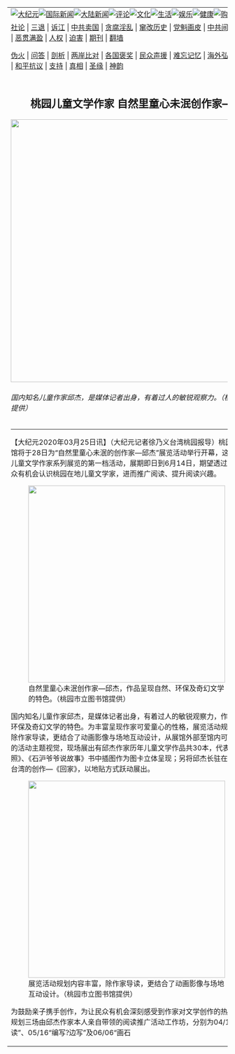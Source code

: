 <a name="1" id="1" target="_blank"></a><span id="1"></span>
<table align=center border="0"><tr><td colspan="2" VALIGN=TOP><a href="/gb/nsc413.md#1"><img src="https://raw.githubusercontent.com/vrubu242/www/master/t/djy/1.jpg" title="大纪元"></a><a href="/gb/n24hr.md#1"><img src="https://raw.githubusercontent.com/vrubu242/www/master/t/djy/3.jpg" title="国际新闻"></a><a href="/gb/nsc413.md#1"><img src="https://raw.githubusercontent.com/vrubu242/www/master/t/djy/4.jpg" title="大陆新闻"></a><a href="/gb/news392.md#1"><img src="https://raw.githubusercontent.com/vrubu242/www/master/t/djy/5.jpg" title="评论"></a><a href="/gb/news2007.md#1"><img src="https://raw.githubusercontent.com/vrubu242/www/master/t/djy/6.jpg" title="文化"></a><a href="/gb/news2008.md#1"><img src="https://raw.githubusercontent.com/vrubu242/www/master/t/djy/7.jpg" title="生活"></a><a href="/gb/ncyule.md#1"><img src="https://raw.githubusercontent.com/vrubu242/www/master/t/djy/8.jpg" title="娱乐"></a><a href="/gb/nsc1002.md#1"><img src="https://raw.githubusercontent.com/vrubu242/www/master/t/djy/9.jpg" title="健康"><a href="https://www.youlucky.com"><img src="https://raw.githubusercontent.com/vrubu242/www/master/t/djy/10.jpg" title="购物"></a><a href="https://donate.epochtimes.com/?utm_medium=epochtimes&utm_source=referral&utm_campaign=donate_button_djyarticleheader"><img src="https://raw.githubusercontent.com/vrubu242/www/master/t/djy/12.jpg" title="捐款"></a></td></tr>
<tr><td colspan="2" VALIGN=TOP><a target="_blank" href="/gb/9p.md#1">社论</a> | <a target="_blank" href="/gb/nf5657.md#1">三退</a> | <a target="_blank" href="/gb/nf6124.md#1">诉江</a> | <a target="_blank" href="/gb/nf1176117.md#1">中共卖国</a> | <a target="_blank" href="/gb/nf5773.md#1">贪腐淫乱</a> | <a target="_blank" href="/gb/nf1176115.md#1">窜改历史</a> | <a target="_blank" href="/gb/nf1176107.md#1">党魁画皮</a> | <a target="_blank" href="/gb/nf1320400.md#1">中共间谍</a> | <a target="_blank" href="/gb/nf1176114.md#1">破坏传统</a> | <a target="_blank" href="https://github.com/vrubu242/ntdtv/blob/master/gb/prog447_1.md#1">恶贯满盈</a> | <a target="_blank" href="/gb/ncid278.md#1">人权</a> | <a target="_blank" href="/gb/nf1176111.md#1">迫害</a> | <a target="_blank" href="https://gitlab.com/szzdlab/mh-qikan/blob/master/README.md#1">期刊</a> | <a target="_blank" href="https://github.com/bannedbook/fanqiang/wiki">翻墙</a></p><p><a target="_blank" href="/gb/nf5562.md#1">伪火</a> | <a target="_blank" href="/gb/nf4378.md#1">问答</a> | <a target="_blank" href="/gb/nf5792.md#1">剖析</a> | <a target="_blank" href="/gb/nf5735.md#1">两岸比对</a> | <a target="_blank" href="/gb/nf6119.md#1">各国褒奖</a> | <a target="_blank" href="/gb/nf6120.md#1">民众声援</a> | <a target="_blank" href="/gb/nf1188594.md#1">难忘记忆</a> | <a target="_blank" href="/gb/nf3180.md#1">海外弘传</a> | <a target="_blank" href="/gb/nf5410.md#1">万人上访</a> | <a target="_blank" href="https://github.com/vrubu242/ntdtv/blob/master/gb/prog1530_1.md#1">和平抗议</a> | <a target="_blank" href="/gb/nf4386.md#1">支持</a> | <a target="_blank" href="/gb/nf4389.md#1">真相</a> | <a target="_blank" href="/gb/nf5790.md#1">圣缘</a> | <a target="_blank" href="/gb/nf4786.md#1">神韵</a></td></tr>
<tr><td VALIGN=TOP width="626"><h2 align=center>桃园儿童文学作家  自然里童心未泯创作家—邱杰</h2>
<img width="600" src="https://i.epochtimes.com/assets/uploads/2020/03/18eea809b817a7709a49144941842324-600x400.jpg" />
<h6>国内知名儿童作家邱杰，是媒体记者出身，有着过人的敏锐观察力。（桃园市立图书馆提供）
</h6>
<hr>
<p>【大纪元2020年03月25日讯】（大纪元记者徐乃义台湾<ahref="/gb/tag/%E6%A1%83%E5%9B%AD.md#1">桃园</a>报导）桃园市<ahref="/gb/tag/%E5%84%BF%E7%AB%A5%E6%96%87%E5%AD%A6%E9%A6%86.md#1">儿童文学馆</a>将于28日为“自然里童心未泯的创作家—邱杰”展览活动举行开幕，这是今年度桃园儿童文学作家系列展览的第一档活动，展期即日到6月14日，期望透过展览活动让民众有机会认识桃园在地儿童文学家，进而推广阅读、提升阅读兴趣。</p>
<figure id="attachment_11972266" style="width: 450px" class="wp-caption aligncenter"><ahref="https://i.epochtimes.com/assets/uploads/2020/03/f19c2d08e8350041ec76f9cd7657e22b.jpg"><img class="size-medium wp-image-11972266" src="https://i.epochtimes.com/assets/uploads/2020/03/f19c2d08e8350041ec76f9cd7657e22b-450x600.jpg" alt="" width="450" b="600" /></a><figcaption class="wp-caption-text">自然里童心未泯创作家—邱杰，作品呈现自然、环保及奇幻文学的特色。（<ahref="/gb/tag/%E6%A1%83%E5%9B%AD.md#1">桃园</a>市立图书馆提供）</figcaption></figure>
<p>国内知名儿童作家邱杰，是媒体记者出身，有着过人的敏锐观察力，作品呈现自然、环保及奇幻文学的特色。为丰富呈现作家可爱童心的性格，展览活动规划内容丰富，除作家导读，更结合了动画影像与场地互动设计，从展馆外部至馆内可看见满满童趣的活动主题视觉，现场展出有邱杰作家历年儿童文学作品共30本，代表作品《安平夕照》、《石沪爷爷说故事》书中插图作为图卡立体呈现；另将邱杰长驻在加拿大时对比台湾的创作—《回家》，以地贴方式跃动展出。</p>
<figure id="attachment_11972268" style="width: 450px" class="wp-caption aligncenter"><ahref="https://i.epochtimes.com/assets/uploads/2020/03/5ae512d49fe5680b090a558aac3a5d6f.jpg"><img class="size-medium wp-image-11972268" src="https://i.epochtimes.com/assets/uploads/2020/03/5ae512d49fe5680b090a558aac3a5d6f-450x245.jpg" alt="" width="450" b="245" /></a><figcaption class="wp-caption-text">展览活动规划内容丰富，除作家导读，更结合了动画影像与场地互动设计。（桃园市立图书馆提供）</figcaption></figure>
<p>为鼓励亲子携手创作，为让民众有机会深刻感受到作家对文学创作的热忱，展览期间规划三场由邱杰作家本人亲自带领的阅读推广活动工作坊，分别为04/18“阅读<span style="font-size: 12.0pt; line-height: 115%; font-family: '新细明体','serif'; mso-ascii-theme-font: major-fareast; mso-fareast-theme-font: major-fareast; mso-hansi-theme-font: major-fareast; mso-bidi-font-family: 新细明体; mso-ansi-language: EN-US; mso-fareast-language: ZH-TW; mso-bidi-language: AR-SA;">?</span>悦读”、05/16“编写<span style="font-size: 12.0pt; line-height: 115%; font-family: '新细明体','serif'; mso-ascii-theme-font: major-fareast; mso-fareast-theme-font: major-fareast; mso-hansi-theme-font: major-fareast; mso-bidi-font-family: 新细明体; mso-ansi-language: EN-US; mso-fareast-language: ZH-TW; mso-bidi-language: AR-SA;">?</span>边写”及06/06“画石<!-- [if gte mso 9]><xml>
 <o:OfficeDocumentSettings>
<o:RelyOnVML/>
<o:AllowPNG/>
 </o:OfficeDocumentSettings>
</xml><![endif]--><!-- [if gte mso 9]><xml>
 <w:WordDocument>
<w:View>Normal</w:View>
<w:Zoom>0</w:Zoom>
<w:TrackMoves/>
<w:TrackFormatting/>
<w:PunctuationKerning/>
<w:DisplayHorizontalDrawingGridEvery>0</w:DisplayHorizontalDrawingGridEvery>
<w:DisplayVerticalDrawingGridEvery>2</w:DisplayVerticalDrawingGridEvery>
<w:ValidateAgainstSchemas/>
<w:SaveIfXMLInvalid>false</w:SaveIfXMLInvalid>
<w:IgnoreMixedContent>false</w:IgnoreMixedContent>
<w:AlwaysShowPlaceholderText>false</w:AlwaysShowPlaceholderText>
<w:DoNotPromoteQF/>
<w:LidThemeOther>EN-US</w:LidThemeOther>
<w:LidThemeAsian>ZH-TW</w:LidThemeAsian>
<w:LidThemeComplexScript>X-NONE</w:LidThemeComplexScript>
<w:Compatibility>
 <w:SpaceForUL/>
 <w:BalanceSingleByteDoubleByteWidth/>
 <w:DoNotLeaveBackslashAlone/>
 <w:ULTrailSpace/>
 <w:DoNotExpandShiftReturn/>
 <w:AdjustLineHeightInTable/>
 <w:BreakWrappedTables/>
 <w:SnapToGridInCell/>
 <w:WrapTextWithPunct/>
 <w:UseAsianBreakRules/>
 <w:DontGrowAutofit/>
 <w:SplitPgBreakAndParaMark/>
 <w:EnableOpenTypeKerning/>
 <w:DontFlipMirrorIndents/>
 <w:OverrideTableStyleHps/>
 <w:UseFELayout/>
</w:Compatibility>
<m:mathPr>
 <m:mathFont m:val="Cambria Math"/>
 <m:brkBin m:val="before"/>
 <m:brkBinSub m:val="&#45;-"/>
 <m:smallFrac m:val="off"/>
 <m:dispDef/>
 <m:lMargin m:val="0"/>
 <m:rMargin m:val="0"/>
 <m:defJc m:val="centerGroup"/>
 <m:wrapIndent m:val="1440"/>
 <m:intLim m:val="subSup"/>
 <m:naryLim m:val="undOvr"/>
</m:mathPr></w:WordDocument>
</xml><![endif]--><!-- [if gte mso 9]><xml>
 <w:LatentStyles DefLockedState="false" DefUnhideWhenUsed="true"
DefSemiHidden="true" DefQFormat="false" DefPriority="99"
LatentStyleCount="267">
<w:LsdException Locked="false" Priority="0" SemiHidden="false"
 UnhideWhenUsed="false" QFormat="true" Name="Normal"/>
<w:LsdException Locked="false" Priority="9" SemiHidden="false"
 UnhideWhenUsed="false" QFormat="true" Name="heading 1"/>
<w:LsdException Locked="false" Priority="9" QFormat="true" Name="heading 2"/>
<w:LsdException Locked="false" Priority="9" QFormat="true" Name="heading 3"/>
<w:LsdException Locked="false" Priority="9" QFormat="true" Name="heading 4"/>
<w:LsdException Locked="false" Priority="9" QFormat="true" Name="heading 5"/>
<w:LsdException Locked="false" Priority="9" QFormat="true" Name="heading 6"/>
<w:LsdException Locked="false" Priority="9" QFormat="true" Name="heading 7"/>
<w:LsdException Locked="false" Priority="9" QFormat="true" Name="heading 8"/>
<w:LsdException Locked="false" Priority="9" QFormat="true" Name="heading 9"/>
<w:LsdException Locked="false" Priority="39" Name="toc 1"/>
<w:LsdException Locked="false" Priority="39" Name="toc 2"/>
<w:LsdException Locked="false" Priority="39" Name="toc 3"/>
<w:LsdException Locked="false" Priority="39" Name="toc 4"/>
<w:LsdException Locked="false" Priority="39" Name="toc 5"/>
<w:LsdException Locked="false" Priority="39" Name="toc 6"/>
<w:LsdException Locked="false" Priority="39" Name="toc 7"/>
<w:LsdException Locked="false" Priority="39" Name="toc 8"/>
<w:LsdException Locked="false" Priority="39" Name="toc 9"/>
<w:LsdException Locked="false" Priority="35" QFormat="true" Name="caption"/>
<w:LsdException Locked="false" Priority="10" SemiHidden="false"
 UnhideWhenUsed="false" QFormat="true" Name="Title"/>
<w:LsdException Locked="false" Priority="1" Name="Default Paragraph Font"/>
<w:LsdException Locked="false" Priority="11" SemiHidden="false"
 UnhideWhenUsed="false" QFormat="true" Name="Subtitle"/>
<w:LsdException Locked="false" Priority="22" SemiHidden="false"
 UnhideWhenUsed="false" QFormat="true" Name="Strong"/>
<w:LsdException Locked="false" Priority="20" SemiHidden="false"
 UnhideWhenUsed="false" QFormat="true" Name="Emphasis"/>
<w:LsdException Locked="false" Priority="59" SemiHidden="false"
 UnhideWhenUsed="false" Name="Table Grid"/>
<w:LsdException Locked="false" UnhideWhenUsed="false" Name="Placeholder Text"/>
<w:LsdException Locked="false" Priority="1" SemiHidden="false"
 UnhideWhenUsed="false" QFormat="true" Name="No Spacing"/>
<w:LsdException Locked="false" Priority="60" SemiHidden="false"
 UnhideWhenUsed="false" Name="Light Shading"/>
<w:LsdException Locked="false" Priority="61" SemiHidden="false"
 UnhideWhenUsed="false" Name="Light List"/>
<w:LsdException Locked="false" Priority="62" SemiHidden="false"
 UnhideWhenUsed="false" Name="Light Grid"/>
<w:LsdException Locked="false" Priority="63" SemiHidden="false"
 UnhideWhenUsed="false" Name="Medium Shading 1"/>
<w:LsdException Locked="false" Priority="64" SemiHidden="false"
 UnhideWhenUsed="false" Name="Medium Shading 2"/>
<w:LsdException Locked="false" Priority="65" SemiHidden="false"
 UnhideWhenUsed="false" Name="Medium List 1"/>
<w:LsdException Locked="false" Priority="66" SemiHidden="false"
 UnhideWhenUsed="false" Name="Medium List 2"/>
<w:LsdException Locked="false" Priority="67" SemiHidden="false"
 UnhideWhenUsed="false" Name="Medium Grid 1"/>
<w:LsdException Locked="false" Priority="68" SemiHidden="false"
 UnhideWhenUsed="false" Name="Medium Grid 2"/>
<w:LsdException Locked="false" Priority="69" SemiHidden="false"
 UnhideWhenUsed="false" Name="Medium Grid 3"/>
<w:LsdException Locked="false" Priority="70" SemiHidden="false"
 UnhideWhenUsed="false" Name="Dark List"/>
<w:LsdException Locked="false" Priority="71" SemiHidden="false"
 UnhideWhenUsed="false" Name="Colorful Shading"/>
<w:LsdException Locked="false" Priority="72" SemiHidden="false"
 UnhideWhenUsed="false" Name="Colorful List"/>
<w:LsdException Locked="false" Priority="73" SemiHidden="false"
 UnhideWhenUsed="false" Name="Colorful Grid"/>
<w:LsdException Locked="false" Priority="60" SemiHidden="false"
 UnhideWhenUsed="false" Name="Light Shading Accent 1"/>
<w:LsdException Locked="false" Priority="61" SemiHidden="false"
 UnhideWhenUsed="false" Name="Light List Accent 1"/>
<w:LsdException Locked="false" Priority="62" SemiHidden="false"
 UnhideWhenUsed="false" Name="Light Grid Accent 1"/>
<w:LsdException Locked="false" Priority="63" SemiHidden="false"
 UnhideWhenUsed="false" Name="Medium Shading 1 Accent 1"/>
<w:LsdException Locked="false" Priority="64" SemiHidden="false"
 UnhideWhenUsed="false" Name="Medium Shading 2 Accent 1"/>
<w:LsdException Locked="false" Priority="65" SemiHidden="false"
 UnhideWhenUsed="false" Name="Medium List 1 Accent 1"/>
<w:LsdException Locked="false" UnhideWhenUsed="false" Name="Revision"/>
<w:LsdException Locked="false" Priority="34" SemiHidden="false"
 UnhideWhenUsed="false" QFormat="true" Name="List Paragraph"/>
<w:LsdException Locked="false" Priority="29" SemiHidden="false"
 UnhideWhenUsed="false" QFormat="true" Name="Quote"/>
<w:LsdException Locked="false" Priority="30" SemiHidden="false"
 UnhideWhenUsed="false" QFormat="true" Name="Intense Quote"/>
<w:LsdException Locked="false" Priority="66" SemiHidden="false"
 UnhideWhenUsed="false" Name="Medium List 2 Accent 1"/>
<w:LsdException Locked="false" Priority="67" SemiHidden="false"
 UnhideWhenUsed="false" Name="Medium Grid 1 Accent 1"/>
<w:LsdException Locked="false" Priority="68" SemiHidden="false"
 UnhideWhenUsed="false" Name="Medium Grid 2 Accent 1"/>
<w:LsdException Locked="false" Priority="69" SemiHidden="false"
 UnhideWhenUsed="false" Name="Medium Grid 3 Accent 1"/>
<w:LsdException Locked="false" Priority="70" SemiHidden="false"
 UnhideWhenUsed="false" Name="Dark List Accent 1"/>
<w:LsdException Locked="false" Priority="71" SemiHidden="false"
 UnhideWhenUsed="false" Name="Colorful Shading Accent 1"/>
<w:LsdException Locked="false" Priority="72" SemiHidden="false"
 UnhideWhenUsed="false" Name="Colorful List Accent 1"/>
<w:LsdException Locked="false" Priority="73" SemiHidden="false"
 UnhideWhenUsed="false" Name="Colorful Grid Accent 1"/>
<w:LsdException Locked="false" Priority="60" SemiHidden="false"
 UnhideWhenUsed="false" Name="Light Shading Accent 2"/>
<w:LsdException Locked="false" Priority="61" SemiHidden="false"
 UnhideWhenUsed="false" Name="Light List Accent 2"/>
<w:LsdException Locked="false" Priority="62" SemiHidden="false"
 UnhideWhenUsed="false" Name="Light Grid Accent 2"/>
<w:LsdException Locked="false" Priority="63" SemiHidden="false"
 UnhideWhenUsed="false" Name="Medium Shading 1 Accent 2"/>
<w:LsdException Locked="false" Priority="64" SemiHidden="false"
 UnhideWhenUsed="false" Name="Medium Shading 2 Accent 2"/>
<w:LsdException Locked="false" Priority="65" SemiHidden="false"
 UnhideWhenUsed="false" Name="Medium List 1 Accent 2"/>
<w:LsdException Locked="false" Priority="66" SemiHidden="false"
 UnhideWhenUsed="false" Name="Medium List 2 Accent 2"/>
<w:LsdException Locked="false" Priority="67" SemiHidden="false"
 UnhideWhenUsed="false" Name="Medium Grid 1 Accent 2"/>
<w:LsdException Locked="false" Priority="68" SemiHidden="false"
 UnhideWhenUsed="false" Name="Medium Grid 2 Accent 2"/>
<w:LsdException Locked="false" Priority="69" SemiHidden="false"
 UnhideWhenUsed="false" Name="Medium Grid 3 Accent 2"/>
<w:LsdException Locked="false" Priority="70" SemiHidden="false"
 UnhideWhenUsed="false" Name="Dark List Accent 2"/>
<w:LsdException Locked="false" Priority="71" SemiHidden="false"
 UnhideWhenUsed="false" Name="Colorful Shading Accent 2"/>
<w:LsdException Locked="false" Priority="72" SemiHidden="false"
 UnhideWhenUsed="false" Name="Colorful List Accent 2"/>
<w:LsdException Locked="false" Priority="73" SemiHidden="false"
 UnhideWhenUsed="false" Name="Colorful Grid Accent 2"/>
<w:LsdException Locked="false" Priority="60" SemiHidden="false"
 UnhideWhenUsed="false" Name="Light Shading Accent 3"/>
<w:LsdException Locked="false" Priority="61" SemiHidden="false"
 UnhideWhenUsed="false" Name="Light List Accent 3"/>
<w:LsdException Locked="false" Priority="62" SemiHidden="false"
 UnhideWhenUsed="false" Name="Light Grid Accent 3"/>
<w:LsdException Locked="false" Priority="63" SemiHidden="false"
 UnhideWhenUsed="false" Name="Medium Shading 1 Accent 3"/>
<w:LsdException Locked="false" Priority="64" SemiHidden="false"
 UnhideWhenUsed="false" Name="Medium Shading 2 Accent 3"/>
<w:LsdException Locked="false" Priority="65" SemiHidden="false"
 UnhideWhenUsed="false" Name="Medium List 1 Accent 3"/>
<w:LsdException Locked="false" Priority="66" SemiHidden="false"
 UnhideWhenUsed="false" Name="Medium List 2 Accent 3"/>
<w:LsdException Locked="false" Priority="67" SemiHidden="false"
 UnhideWhenUsed="false" Name="Medium Grid 1 Accent 3"/>
<w:LsdException Locked="false" Priority="68" SemiHidden="false"
 UnhideWhenUsed="false" Name="Medium Grid 2 Accent 3"/>
<w:LsdException Locked="false" Priority="69" SemiHidden="false"
 UnhideWhenUsed="false" Name="Medium Grid 3 Accent 3"/>
<w:LsdException Locked="false" Priority="70" SemiHidden="false"
 UnhideWhenUsed="false" Name="Dark List Accent 3"/>
<w:LsdException Locked="false" Priority="71" SemiHidden="false"
 UnhideWhenUsed="false" Name="Colorful Shading Accent 3"/>
<w:LsdException Locked="false" Priority="72" SemiHidden="false"
 UnhideWhenUsed="false" Name="Colorful List Accent 3"/>
<w:LsdException Locked="false" Priority="73" SemiHidden="false"
 UnhideWhenUsed="false" Name="Colorful Grid Accent 3"/>
<w:LsdException Locked="false" Priority="60" SemiHidden="false"
 UnhideWhenUsed="false" Name="Light Shading Accent 4"/>
<w:LsdException Locked="false" Priority="61" SemiHidden="false"
 UnhideWhenUsed="false" Name="Light List Accent 4"/>
<w:LsdException Locked="false" Priority="62" SemiHidden="false"
 UnhideWhenUsed="false" Name="Light Grid Accent 4"/>
<w:LsdException Locked="false" Priority="63" SemiHidden="false"
 UnhideWhenUsed="false" Name="Medium Shading 1 Accent 4"/>
<w:LsdException Locked="false" Priority="64" SemiHidden="false"
 UnhideWhenUsed="false" Name="Medium Shading 2 Accent 4"/>
<w:LsdException Locked="false" Priority="65" SemiHidden="false"
 UnhideWhenUsed="false" Name="Medium List 1 Accent 4"/>
<w:LsdException Locked="false" Priority="66" SemiHidden="false"
 UnhideWhenUsed="false" Name="Medium List 2 Accent 4"/>
<w:LsdException Locked="false" Priority="67" SemiHidden="false"
 UnhideWhenUsed="false" Name="Medium Grid 1 Accent 4"/>
<w:LsdException Locked="false" Priority="68" SemiHidden="false"
 UnhideWhenUsed="false" Name="Medium Grid 2 Accent 4"/>
<w:LsdException Locked="false" Priority="69" SemiHidden="false"
 UnhideWhenUsed="false" Name="Medium Grid 3 Accent 4"/>
<w:LsdException Locked="false" Priority="70" SemiHidden="false"
 UnhideWhenUsed="false" Name="Dark List Accent 4"/>
<w:LsdException Locked="false" Priority="71" SemiHidden="false"
 UnhideWhenUsed="false" Name="Colorful Shading Accent 4"/>
<w:LsdException Locked="false" Priority="72" SemiHidden="false"
 UnhideWhenUsed="false" Name="Colorful List Accent 4"/>
<w:LsdException Locked="false" Priority="73" SemiHidden="false"
 UnhideWhenUsed="false" Name="Colorful Grid Accent 4"/>
<w:LsdException Locked="false" Priority="60" SemiHidden="false"
 UnhideWhenUsed="false" Name="Light Shading Accent 5"/>
<w:LsdException Locked="false" Priority="61" SemiHidden="false"
 UnhideWhenUsed="false" Name="Light List Accent 5"/>
<w:LsdException Locked="false" Priority="62" SemiHidden="false"
 UnhideWhenUsed="false" Name="Light Grid Accent 5"/>
<w:LsdException Locked="false" Priority="63" SemiHidden="false"
 UnhideWhenUsed="false" Name="Medium Shading 1 Accent 5"/>
<w:LsdException Locked="false" Priority="64" SemiHidden="false"
 UnhideWhenUsed="false" Name="Medium Shading 2 Accent 5"/>
<w:LsdException Locked="false" Priority="65" SemiHidden="false"
 UnhideWhenUsed="false" Name="Medium List 1 Accent 5"/>
<w:LsdException Locked="false" Priority="66" SemiHidden="false"
 UnhideWhenUsed="false" Name="Medium List 2 Accent 5"/>
<w:LsdException Locked="false" Priority="67" SemiHidden="false"
 UnhideWhenUsed="false" Name="Medium Grid 1 Accent 5"/>
<w:LsdException Locked="false" Priority="68" SemiHidden="false"
 UnhideWhenUsed="false" Name="Medium Grid 2 Accent 5"/>
<w:LsdException Locked="false" Priority="69" SemiHidden="false"
 UnhideWhenUsed="false" Name="Medium Grid 3 Accent 5"/>
<w:LsdException Locked="false" Priority="70" SemiHidden="false"
 UnhideWhenUsed="false" Name="Dark List Accent 5"/>
<w:LsdException Locked="false" Priority="71" SemiHidden="false"
 UnhideWhenUsed="false" Name="Colorful Shading Accent 5"/>
<w:LsdException Locked="false" Priority="72" SemiHidden="false"
 UnhideWhenUsed="false" Name="Colorful List Accent 5"/>
<w:LsdException Locked="false" Priority="73" SemiHidden="false"
 UnhideWhenUsed="false" Name="Colorful Grid Accent 5"/>
<w:LsdException Locked="false" Priority="60" SemiHidden="false"
 UnhideWhenUsed="false" Name="Light Shading Accent 6"/>
<w:LsdException Locked="false" Priority="61" SemiHidden="false"
 UnhideWhenUsed="false" Name="Light List Accent 6"/>
<w:LsdException Locked="false" Priority="62" SemiHidden="false"
 UnhideWhenUsed="false" Name="Light Grid Accent 6"/>
<w:LsdException Locked="false" Priority="63" SemiHidden="false"
 UnhideWhenUsed="false" Name="Medium Shading 1 Accent 6"/>
<w:LsdException Locked="false" Priority="64" SemiHidden="false"
 UnhideWhenUsed="false" Name="Medium Shading 2 Accent 6"/>
<w:LsdException Locked="false" Priority="65" SemiHidden="false"
 UnhideWhenUsed="false" Name="Medium List 1 Accent 6"/>
<w:LsdException Locked="false" Priority="66" SemiHidden="false"
 UnhideWhenUsed="false" Name="Medium List 2 Accent 6"/>
<w:LsdException Locked="false" Priority="67" SemiHidden="false"
 UnhideWhenUsed="false" Name="Medium Grid 1 Accent 6"/>
<w:LsdException Locked="false" Priority="68" SemiHidden="false"
 UnhideWhenUsed="false" Name="Medium Grid 2 Accent 6"/>
<w:LsdException Locked="false" Priority="69" SemiHidden="false"
 UnhideWhenUsed="false" Name="Medium Grid 3 Accent 6"/>
<w:LsdException Locked="false" Priority="70" SemiHidden="false"
 UnhideWhenUsed="false" Name="Dark List Accent 6"/>
<w:LsdException Locked="false" Priority="71" SemiHidden="false"
 UnhideWhenUsed="false" Name="Colorful Shading Accent 6"/>
<w:LsdException Locked="false" Priority="72" SemiHidden="false"
 UnhideWhenUsed="false" Name="Colorful List Accent 6"/>
<w:LsdException Locked="false" Priority="73" SemiHidden="false"
 UnhideWhenUsed="false" Name="Colorful Grid Accent 6"/>
<w:LsdException Locked="false" Priority="19" SemiHidden="false"
 UnhideWhenUsed="false" QFormat="true" Name="Subtle Emphasis"/>
<w:LsdException Locked="false" Priority="21" SemiHidden="false"
 UnhideWhenUsed="false" QFormat="true" Name="Intense Emphasis"/>
<w:LsdException Locked="false" Priority="31" SemiHidden="false"
 UnhideWhenUsed="false" QFormat="true" Name="Subtle Reference"/>
<w:LsdException Locked="false" Priority="32" SemiHidden="false"
 UnhideWhenUsed="false" QFormat="true" Name="Intense Reference"/>
<w:LsdException Locked="false" Priority="33" SemiHidden="false"
 UnhideWhenUsed="false" QFormat="true" Name="Book Title"/>
<w:LsdException Locked="false" Priority="37" Name="Bibliography"/>
<w:LsdException Locked="false" Priority="39" QFormat="true" Name="TOC Heading"/>
 </w:LatentStyles>
</xml><![endif]--><!-- [if gte mso 10]>


<style>
 /* Style Definitions */
 table.MsoNormalTable
	{mso-style-name:表格内文;
	mso-tstyle-rowband-size:0;
	mso-tstyle-colband-size:0;
	mso-style-noshow:yes;
	mso-style-priority:99;
	mso-style-parent:"";
	mso-padding-alt:0cm 5.4pt 0cm 5.4pt;
	mso-para-margin-top:0cm;
	mso-para-margin-right:0cm;
	mso-para-margin-bottom:8.0pt;
	mso-para-margin-left:0cm;
	line-height:107%;
	mso-pagination:widow-orphan;
	font-size:11.0pt;
	font-family:"Calibri","sans-serif";
	mso-ascii-font-family:Calibri;
	mso-ascii-theme-font:minor-latin;
	mso-hansi-font-family:Calibri;
	mso-hansi-theme-font:minor-latin;}
</style>


<![endif]--><span style="font-size: 12.0pt; line-height: 115%; font-family: '新细明体','serif'; mso-ascii-theme-font: major-fareast; mso-fareast-theme-font: major-fareast; mso-hansi-theme-font: major-fareast; mso-bidi-font-family: 新细明体; mso-ansi-language: EN-US; mso-fareast-language: ZH-TW; mso-bidi-language: AR-SA;">?</span>话石”，大小朋友可以借此走进作家丰富多元的童话世界，让孩子开启更多想像，使大人找回纯真童心。工作坊每场限额30人，欢迎亲子一同报名参加。（※以上三场工作坊，因应疫情时间可能会变动，详细情况将以活动官网公告为主https://timemotion-vd.github.io/a/）</p>
<p>桃园市<ahref="/gb/tag/%E5%84%BF%E7%AB%A5%E6%96%87%E5%AD%A6%E9%A6%86.md#1">儿童文学馆</a>藉由儿童文学作家的主题展览，让民众可以更直接的进入作家作品多彩多姿的创作世界。欢迎民众相揪来逛展览读故事！更多相关资讯可至活动官网(https://timemotion-vd.github.io/a/ )查询。◇</p>
<p>责任编辑：李悦</p>

<hr>


<strong>相关新闻：</strong>
<li><a href="/gb/5/7/14/n985832.md#1">桃园台湾书展开辟六大主题馆  明天起登场</a></li>
<li><a href="/gb/5/7/16/n988069.md#1">桃园全国书展登场 首日吸引上万名爱书人</a></li>
<li><a href="/gb/19/6/18/n11329891.md#1">儿童文学家吴家勋 “乡野罗汉 南风爷爷”展</a></li>
<li><a href="/gb/20/2/17/n11874744.md#1">捐百万推广儿童文学 市长代颁总统府褒扬令</a></li>
<li><a href="/gb/20/3/25/n11972311.md#1">口罩实名制2.0第二轮起跑  郑文灿上网登记预购</a></li>
<li><a href="/gb/20/3/24/n11969627.md#1">桃园航空城必要评估 落实审查办理居民安置</a></li>
<li><a href="/gb/20/3/24/n11969545.md#1">老宝贝们换云南少数民族服饰 异国文化初体验</a></li>
<li><a href="/gb/20/3/24/n11969388.md#1">桃园监理站自制防护面罩 考照防疫“罩”得住</a></li>
<li><a href="/gb/20/3/24/n11969448.md#1">禁止转机至4月7日为止 桃机首日大厅空荡荡</a></li>
<li><a href="/gb/20/3/24/n11969374.md#1">检疫男子趴趴走 桃警迅速查获移请开罚</a></li>
<hr>


<strong>编辑推荐：</strong>
<li><a href="/gb/20/2/22/n11887949.md#1">美参议员：中共刻意控制新冠病毒信息流动</a></li>
<li><a href="/gb/18/8/25/n10666303.md#1" target="_blank">观雨堂主：大陆高校的“秘密信息员”</a></li><li><a href="/gb/10/11/7/n3077476.md?dfh#1" target="_blank">马克思的成魔之路</a></li><li><a href="/gb/17/7/4/n9355207.md#1" target="_blank">一位美国微软工程师修炼法轮功的故事</a></li>
<hr>

<strong>热门新闻：</strong>
<li><a href="/gb/20/3/24/n11968465.md#1">【拍案惊奇】习近平有险？三峡大坝被爆危机</a></li>
<li><a href="/gb/20/3/23/n11967780.md#1">【新闻看点】川习对话说啥 红二代倒戈习危急？</a></li>
<li><a href="/gb/20/3/23/n11968139.md#1">马列教授千里散毒？意首例确诊病例身份曝光</a></li>
<li><a href="/gb/20/3/23/n11965551.md#1">分析：大疫之下中国两千万手机用户消失</a></li>
<li><a href="/gb/20/3/23/n11964881.md#1">武汉病例清零内幕被曝光 北京通知露端倪</a></li>
<li><a href="/gb/20/3/23/n11965271.md#1">刘真惊传病逝 留下4岁女儿 享年44岁　</a></li>
<li><a href="/gb/20/3/22/n11963031.md#1">胞弟成为台湾女婿 瑞莎曝婚礼照喊开心</a></li>
<li><a href="/gb/20/3/23/n11966011.md#1">刘真44岁辞世 演艺圈好友不舍</a></li>
<li><a href="/gb/20/3/22/n11964501.md#1">湖北病例零增长？台湾网红:中共谎言害惨世界</a></li>
<li><a href="/gb/20/3/24/n11969412.md#1">刘真灵堂预计25日开放 追思会下月举行</a></li>
<li><a href="/gb/20/3/22/n11964127.md#1">后悔或是一味良药 但须在大限前</a></li>
<li><a href="/gb/20/3/17/n11945807.md#1">2020 否极泰来</a></li>
<li><a href="/gb/20/3/21/n11961878.md#1">【历史回眸】人们忘记神 这就是一切的起因</a></li>
<li><a href="/gb/20/3/22/n11962482.md#1">《推背图》第7象归序 谈庚子流年</a></li>
<li><a href="/gb/20/2/27/n11900217.md#1">【历史上的瘟疫】“上帝之鞭”：欧洲黑死病</a></li>
<hr>

<strong>本文转自<a href="https://www.epochtimes.com">大纪元</a>（国内需用<a href="https://github.com/bannedbook/fanqiang/wiki">翻墙软件</a>才能访问）</strong><p>下载<a href="https://github.com/bannedbook/fanqiang/wiki">翻墙软件</a>浏览原文：<a href="https://www.epochtimes.com/gb/20/3/25/n11972264.htm">桃园儿童文学作家  自然里童心未泯创作家—邱杰</a></p><hr>

<strong>手机上长按并复制下面二维码分享本文章：</strong><br><br><img src="http://d1p1.ip.zn2.us/v.php?action=qrcode&url=/gb/20/3/25/n11972264.md%231" title="分享本文章"></td><td VALIGN=TOP><a href="/gb/16/1/21/n4622075.md?dfh#1" target="_blank"><img src="https://raw.githubusercontent.com/vrubu242/djy/master/gb/300/wei-f1.jpg" title="中共的伪火骗局"  alt="中共的伪火骗局"></a><br><a href="https://github.com/vrubu242/www/blob/master/README.md?dfh#9" target="_blank"><img src="https://raw.githubusercontent.com/vrubu242/djy/master/gb/300/yong-h.jpg" title="永恒的见证"  alt="永恒的见证"></a><br><a href="/gb/13/9/29/n3974789.md?dfh#1" target="_blank"><img src="https://raw.githubusercontent.com/vrubu242/djy/master/gb/300/shang-lnz.jpg" title="善良女子被中共投男牢"  alt="善良女子被中共投男牢"></a><br><a href="/gb/16/3/16/n4663449.md?dfh#1" target="_blank"><img src="https://raw.githubusercontent.com/vrubu242/djy/master/gb/300/huo-z3.jpg" title="警卫目击活摘器官"  alt="警卫目击活摘器官"></a><br><a href="/gb/16/8/7/n8177641.md?dfh#1" target="_blank"><img src="https://raw.githubusercontent.com/vrubu242/djy/master/gb/300/huo-z4.jpg" title="证人描述活摘恐怖"  alt="证人描述活摘恐怖"></a><br><a href="/gb/10/4/19/n2881569.md?dfh#1" target="_blank"><img src="https://raw.githubusercontent.com/vrubu242/djy/master/gb/300/huo-z1.jpg" title="揭开活摘器官黑幕"  alt="揭开活摘器官黑幕"></a><br><a href="/gb/10/11/7/n3077476.md?dfh#1" target="_blank"><img src="https://raw.githubusercontent.com/vrubu242/djy/master/gb/300/ma-ks.jpg" title="马克思的成魔之路"  alt="马克思的成魔之路"></a><br><a href="/gb/14/6/9/n4173977.md?dfh#1" target="_blank"><img src="https://raw.githubusercontent.com/vrubu242/djy/master/gb/300/chang-zs.jpg" title="藏字石 蕴天机"  alt="藏字石 蕴天机"></a><br><a href="/gb/18/5/10/n10381511.md?dfh#1" target="_blank"><img src="https://raw.githubusercontent.com/vrubu242/djy/master/gb/300/st1.jpg" title="关注3亿人三退"  alt="关注3亿人三退"></a><br><a href="/gb/18/3/21/n10237682.md?dfh#1" target="_blank"><img src="https://raw.githubusercontent.com/vrubu242/djy/master/gb/300/jie-t.jpg" title="解体中共复兴中华"  alt="解体中共复兴中华"></a><br><a href="/gb/9/2/9/n2422991.md?dfh#1" target="_blank"><img src="https://raw.githubusercontent.com/vrubu242/djy/master/gb/300/gao-zs.jpg" title="中共迫害良心律师"  alt="中共迫害良心律师"></a><br><a href="/gb/18/12/9/n10900044.md?dfh#1" target="_blank"><img src="https://raw.githubusercontent.com/vrubu242/djy/master/gb/300/sj1.jpg" title="303万人举报江泽民"  alt="303万人举报江泽民"></a><br><a href="/gb/18/8/28/n10672014.md?dfh#1" target="_blank"><img src="https://raw.githubusercontent.com/vrubu242/djy/master/gb/300/sj2.jpg" title="这些官员为何起诉江泽民"  alt="这些官员为何起诉江泽民"></a><br><a href="/gb/8/12/18/n2367165.md?dfh#1" target="_blank"><img src="https://raw.githubusercontent.com/vrubu242/djy/master/gb/300/liangan.jpg" title="海峡两岸的强烈对比"  alt="海峡两岸的强烈对比"></a><br><a href="/gb/15/12/10/n4593139.md?dfh#1" target="_blank"><img src="https://raw.githubusercontent.com/vrubu242/djy/master/gb/300/jia-ndzl.jpg" title="加拿大总理的贺信"  alt="加拿大总理的贺信"></a><br><a href="/gb/11/6/17/n3289382.md?dfh#1" target="_blank"><img src="https://raw.githubusercontent.com/vrubu242/djy/master/gb/300/xiao-wd.jpg" title="探寻真相兼听则明"  alt="探寻真相兼听则明"></a><br><a href="/gb/18/10/27/n10812623.md?dfh#1" target="_blank"><img src="https://raw.githubusercontent.com/vrubu242/djy/master/gb/300/yindu.jpg" title="印度媒体报道东方"  alt="印度媒体报道东方"></a><br><a href="/gb/18/6/9/n10469652.md?dfh#1" target="_blank"><img src="https://raw.githubusercontent.com/vrubu242/djy/master/gb/300/xie-j.jpg" title="不一样的海外校园"  alt="不一样的海外校园"></a><br><a href="/gb/7/4/5/n1669415.md?dfh#1" target="_blank"><img src="https://raw.githubusercontent.com/vrubu242/djy/master/gb/300/li-up.jpg" title="从大师到徒弟的传奇"  alt="从大师到徒弟的传奇"></a><br><a href="/gb/17/5/26/n9191512.md?dfh#1" target="_blank"><img src="https://raw.githubusercontent.com/vrubu242/djy/master/gb/300/zfl2.jpg" title="亿万人与东方一本奇书"  alt="亿万人与东方一本奇书"></a><br><a href="/gb/13/11/27/n4020290.md?dfh#1" target="_blank"><img src="https://raw.githubusercontent.com/vrubu242/djy/master/gb/300/zhen-h.jpg" title="大陆见不到的震撼场面"  alt="大陆见不到的震撼场面"></a><br><a href="/gb/15/7/17/n4482910.md?dfh#1" target="_blank"><img src="https://raw.githubusercontent.com/vrubu242/djy/master/gb/300/dalu-sk.jpg" title="人心向善 大陆当初盛况"  alt="人心向善 大陆当初盛况"></a><br><a href="/gb/19/1/5/n10955468.md?dfh#1" target="_blank"><img src="https://raw.githubusercontent.com/vrubu242/djy/master/gb/300/zfl1.jpg" title="追寻真理 这书讲什么"  alt="追寻真理 这书讲什么"></a><br><a href="https://github.com/bannedbook/fanqiang/wiki" target="_blank"><img src="https://raw.githubusercontent.com/vrubu242/djy/master/gb/300/fq1.jpg" title="下载免费翻墙软件"  alt="下载免费翻墙软件"></a><br></td></tr></table>